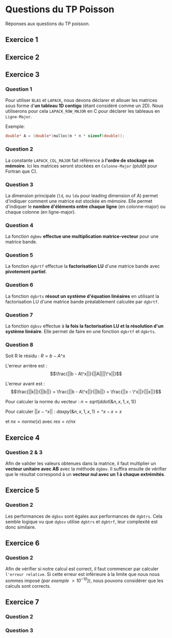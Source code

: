 # Questions du TP Poisson

Réponses aux questions du TP poisson.

## Exercice 1 

## Exercice 2

## Exercice 3

### Question 1
Pour utiliser `BLAS` et `LAPACK`, nous devons déclarer et allouer les matrices sous forme d'**un tableau 1D contigu** (étant considéré comme un 2D).
Nous utiliserons pour cela `LAPACK_ROW_MAJOR` en C pour déclarer les tableaus en `Ligne-Major`.

Exemple:
```c++
double* A = (double*)malloc(m * n * sizeof(double));
```

### Question 2

La constante `LAPACK_COL_MAJOR` fait référence à **l'ordre de stockage en mémoire**.
Ici les matrices seront stockées en `Colonne-Major` (plutôt pour Fortran que C).

### Question 3

La dimension principale (`ld`, ou `lda` pour leading dimension of A) permet d'indiquer comment une matrice est stockée en mémoire.
Elle permet d'indiquer le **nombre d'éléments entre chaque ligne** (en colonne-major) ou chaque colonne (en ligne-major).

### Question 4

La fonction `dgbmv` **effectue une multiplication matrice-vecteur** pour une matrice bande.

### Question 5

La fonction `dgbrtf` effectue la **factorisation LU** d'une matrice bande avec **pivotement partiel**.

### Question 6

La fonction `dgbrts` **résout un système d'équation linéaires** en utilisant la factorisation LU d'une matrice bande préalablement calculée par `dgbrtf`.

### Question 7

La fonction `dgbsv` effectue à **la fois la factorisation LU et la résolution d'un système linéaire**.
Elle permet de faire en une fonction `dgbrtf` et `dgbrts`.

### Question 8

Soit R le résidu : $R = b - A\^x$

L'erreur arrière est : 
$$\frac{||b - A\^x||}{||A||||\^x||}$$

L'erreur avant est : 
$$\frac{||k||}{||b||} = \frac{||b - A\^x||}{||b||} = \frac{||x - \^x||}{||x||}$$

Pour calculer la norme du vecteur : $n = sqrt(ddot(\&n, x, 1, x, 1))$

Pour calculer $||x - \^x||$ : $daxpy(\&n, x, 1, x, 1) = \^x-x = x$

et $nx = norme(x)$ avec $res = n / nx$

## Exercice 4

### Question 2 & 3

Afin de valider les valeurs obtenues dans la matrice, il faut multiplier un **vecteur unitaire avec AB** avec la méthode `dgbmv`.
Il suffira ensuite de vérifier que le résultat correspond à un **vecteur nul avec un 1 à chaque extrémités**.

## Exercice 5

### Question 2

Les performances de `dgbsv` sont égales aux performances de `dgbtrs`. Cela semble logique vu que `dgbsv` utilise `dgbtrs` et `dgbtrf`, leur complexité est donc similaire.

## Exercice 6

### Question 2

Afin de vérifier si notre calcul est correct, il faut commencer par calculer `l'erreur relative`.
Si cette erreur est inférieure à la limite que nous nous sommes imposé *(par exemple $>10^{-10})$)*, nous pouvons considérer que les calculs sont corrects.

## Exercice 7

### Question 2

### Question 3


